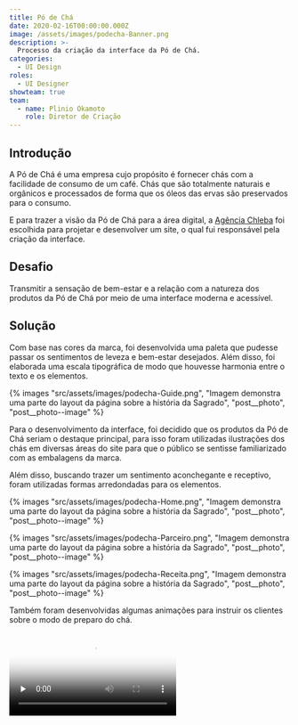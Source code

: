 ```yaml
---
title: Pó de Chá
date: 2020-02-16T00:00:00.000Z
image: /assets/images/podecha-Banner.png
description: >-
  Processo da criação da interface da Pó de Chá.
categories:
  - UI Design
roles:
  - UI Designer
showteam: true
team:
  - name: Plinio Okamoto
    role: Diretor de Criação
---
```


## Introdução

A Pó de Chá é uma empresa cujo propósito é fornecer chás com a facilidade de consumo de um café. Chás que são totalmente naturais e orgânicos e processados de forma que os óleos das ervas são preservados para o consumo.

E para trazer a visão da Pó de Chá para a área digital, a [Agência Chleba](https://www.chleba.net/) foi escolhida para projetar e desenvolver um site, o qual fui responsável pela criação da interface.

## Desafio

Transmitir a sensação de bem-estar e a relação com a natureza dos produtos da Pó de Chá por meio de uma interface moderna e acessível.

## Solução

Com base nas cores da marca, foi desenvolvida uma paleta que pudesse passar os sentimentos de leveza e bem-estar desejados. Além disso, foi elaborada uma escala tipográfica de modo que houvesse harmonia entre o texto e os elementos.

{% images "src/assets/images/podecha-Guide.png", "Imagem demonstra uma parte do layout da página sobre a história da Sagrado", "post__photo", "post__photo--image" %}

Para o desenvolvimento da interface, foi decidido que os produtos da Pó de Chá seriam o destaque principal, para isso foram utilizadas ilustrações dos chás em diversas áreas do site para que o público se sentisse familiarizado com as embalagens da marca.

Além disso, buscando trazer um sentimento aconchegante e receptivo, foram utilizadas formas arredondadas para os elementos.

{% images "src/assets/images/podecha-Home.png", "Imagem demonstra uma parte do layout da página sobre a história da Sagrado", "post__photo", "post__photo--image" %}

{% images "src/assets/images/podecha-Parceiro.png", "Imagem demonstra uma parte do layout da página sobre a história da Sagrado", "post__photo", "post__photo--image" %}

{% images "src/assets/images/podecha-Receita.png", "Imagem demonstra uma parte do layout da página sobre a história da Sagrado", "post__photo", "post__photo--image" %}

Também foram desenvolvidas algumas animações para instruir os clientes sobre o modo de preparo do chá.

<video src="/assets/images/Po_de_Cha-Gifs.mp4" preload="none" poster="/assets/images/Po_de_Cha-Gifs-Poster.webp" controls></video>
